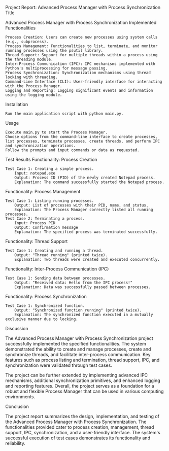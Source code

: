 Project Report: Advanced Process Manager with Process Synchronization
Title

Advanced Process Manager with Process Synchronization
Implemented Functionalities

    Process Creation: Users can create new processes using system calls (e.g., subprocess).
    Process Management: Functionalities to list, terminate, and monitor running processes using the psutil library.
    Thread Support: Support for multiple threads within a process using the threading module.
    Inter-Process Communication (IPC): IPC mechanisms implemented with Python's multiprocessing for message passing.
    Process Synchronization: Synchronization mechanisms using thread locking with threading.
    Command-Line Interface (CLI): User-friendly interface for interacting with the Process Manager.
    Logging and Reporting: Logging significant events and information using the logging module.

Installation

    Run the main application script with python main.py.

Usage

    Execute main.py to start the Process Manager.
    Choose options from the command-line interface to create processes, list processes, terminate processes, create threads, and perform IPC and synchronization operations.
    Follow the prompts and input commands or data as requested.

Test Results
Functionality: Process Creation

    Test Case 1: Creating a simple process.
        Input: notepad.exe
        Output: Process ID (PID) of the newly created Notepad process.
        Explanation: The command successfully started the Notepad process.

Functionality: Process Management

    Test Case 1: Listing running processes.
        Output: List of processes with their PID, name, and status.
        Explanation: The Process Manager correctly listed all running processes.
    Test Case 2: Terminating a process.
        Input: Process PID
        Output: Confirmation message
        Explanation: The specified process was terminated successfully.

Functionality: Thread Support

    Test Case 1: Creating and running a thread.
        Output: "Thread running" (printed twice).
        Explanation: Two threads were created and executed concurrently.

Functionality: Inter-Process Communication (IPC)

    Test Case 1: Sending data between processes.
        Output: "Received data: Hello from the IPC process!"
        Explanation: Data was successfully passed between processes.

Functionality: Process Synchronization

    Test Case 1: Synchronized function.
        Output: "Synchronized function running" (printed twice).
        Explanation: The synchronized function executed in a mutually exclusive manner due to locking.

Discussion

The Advanced Process Manager with Process Synchronization project successfully implemented the specified functionalities. The system demonstrated the ability to create and manage processes, create and synchronize threads, and facilitate inter-process communication. Key features such as process listing and termination, thread support, IPC, and synchronization were validated through test cases.

The project can be further extended by implementing advanced IPC mechanisms, additional synchronization primitives, and enhanced logging and reporting features. Overall, the project serves as a foundation for a robust and flexible Process Manager that can be used in various computing environments.

Conclusion

The project report summarizes the design, implementation, and testing of the Advanced Process Manager with Process Synchronization. The functionalities provided cater to process creation, management, thread support, IPC, synchronization, and a user-friendly interface. The system's successful execution of test cases demonstrates its functionality and reliability.

